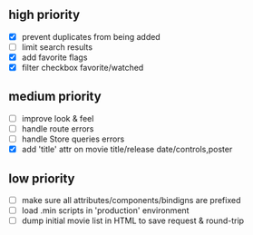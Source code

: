 ## high priority

- [x] prevent duplicates from being added
- [ ] limit search results
- [x] add favorite flags
- [x] filter checkbox favorite/watched

## medium priority

- [ ] improve look & feel
- [ ] handle route errors
- [ ] handle Store queries errors
- [x] add 'title' attr on movie title/release date/controls,poster

## low priority

- [ ] make sure all attributes/components/bindigns are prefixed
- [ ] load .min scripts in 'production' environment
- [ ] dump initial movie list in HTML to save request & round-trip
